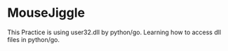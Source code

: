 # MouseJiggle
This Practice is using user32.dll by python/go.
Learning how to access dll files in python/go.